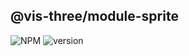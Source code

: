 ## @vis-three/module-sprite

<p>
   <img alt="NPM" src="https://img.shields.io/npm/l/@vis-three/module-sprite?color=blue">
   <img alt="version" src="https://img.shields.io/npm/v/@vis-three/module-sprite">
</p>

